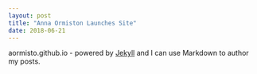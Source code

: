 ```yaml
---
layout: post
title: "Anna Ormiston Launches Site"
date: 2018-06-21
---
```


aormisto.github.io - powered by [Jekyll](http://jekyllrb.com) and I can use Markdown to author my posts.
